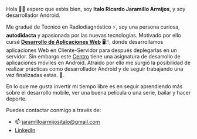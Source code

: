 Hola 🙋‍♂️ espero que estés bien, soy **Italo Ricardo Jaramillo Armijos**, y soy desarrollador Android. <br />

Me gradué de Técnico en Radiodiagnóstico ⚡, soy una persona curiosa, **autodidacta** y apasionada por las nuevas tecnologías. Motivado por ello cursé **[Desarrollo de Aplicaciones Web](https://www.centronelson.org/)** 🖥🖱, donde desarrollamos aplicaciones Web en Cliente-Servidor para después deplegarlas en un servidor. Sin embargo este [Centro](https://www.centronelson.org/) tiene una asignatura de desarrollo de aplicaciones móviles en Android. Atraído por ello me surgió la posibilidad de realizar prácticas como desarrollador Android y de seguir trabajando una vez finalizadas estas. 📲. <br />

En lo que me gusta invertir mi tiempo libre es en seguir aprendiendo más sobre el desarrollo mobile, ver una buena película o una serie, bailar y hacer deporte. 

Puedes contactar conmigo a través de: <br/>
- 📫 jaramilloarmijositalo@gmail.com
- [LinkedIn](https://www.linkedin.com/in/italo-ricardo-jaramillo-armijos-3b0b68202) 

<!--
**italojar/italojar** is a ✨ _special_ ✨ repository because its `README.md` (this file) appears on your GitHub profile.

Here are some ideas to get you started:

- 🔭 I’m currently working on ...
- 🌱 I’m currently learning ...
- 👯 I’m looking to collaborate on ...
- 🤔 I’m looking for help with ...
- 💬 Ask me about ...
- 📫 How to reach me: ...
- 😄 Pronouns: ...
- ⚡ Fun fact: ...
-->
